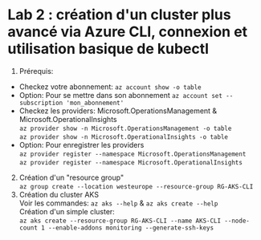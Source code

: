 # Lab 2 : création d'un cluster plus avancé via Azure CLI, connexion et utilisation basique de kubectl
1. Prérequis:<br>
- Checkez votre abonnement: `az account show -o table`<br>
- Option: Pour se mettre dans son abonnement `az account set --subscription 'mon_abonnement'`<br>
- Checkez les providers: Microsoft.OperationsManagement & Microsoft.OperationalInsights<br>
`az provider show -n Microsoft.OperationsManagement -o table`<br>
`az provider show -n Microsoft.OperationalInsights -o table`<br>
- Option: Pour enregistrer les providers<br>
`az provider register --namespace Microsoft.OperationsManagement`<br>
`az provider register --namespace Microsoft.OperationalInsights`<br>

2. Création d'un "resource group"<br>
`az group create --location westeurope --resource-group RG-AKS-CLI`
3. Création du cluster AKS<br>
Voir les commandes:  `az aks --help` & `az aks create --help`<br>
Création d'un simple cluster: <br>
`az aks create --resource-group RG-AKS-CLI --name AKS-CLI --node-count 1 --enable-addons monitoring --generate-ssh-keys`